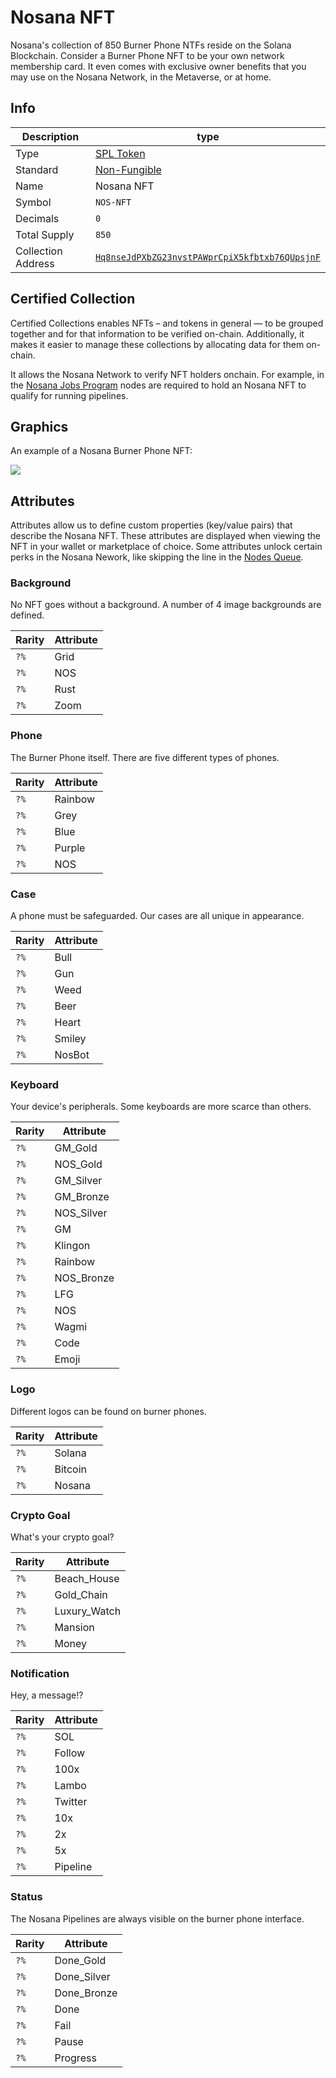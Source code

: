 # Nosana NFT

Nosana's collection of 850 Burner Phone NTFs reside on the Solana Blockchain.
Consider a Burner Phone NFT to be your own network membership card.
It even comes with exclusive owner benefits that you may use on the Nosana Network,
in the Metaverse, or at home.

## Info

| Description        | type                                                                                                                               |
|--------------------|------------------------------------------------------------------------------------------------------------------------------------|
| Type               | [SPL Token](https://spl.solana.com/token)                                                                                          |
| Standard           | [Non-Fungible](https://docs.metaplex.com/programs/token-metadata/token-standard#the-non-fungible-standard)                         |
| Name               | Nosana NFT                                                                                                                         |
| Symbol             | `NOS-NFT`                                                                                                                          |
| Decimals           | `0`                                                                                                                                |
| Total Supply       | `850`                                                                                                                              |
| Collection Address | [`Hq8nseJdPXbZG23nvstPAWprCpiX5kfbtxb76QUpsjnF`](https://explorer.solana.com/address/Hq8nseJdPXbZG23nvstPAWprCpiX5kfbtxb76QUpsjnF) |

## Certified Collection

Certified Collections enables NFTs – and tokens in general — to be grouped together and for that information
to be verified on-chain.
Additionally, it makes it easier to manage these collections by allocating data for them on-chain.

It allows the Nosana Network to verify NFT holders onchain.
For example, in the [Nosana Jobs Program](programs/jobs) nodes are required to hold an Nosana NFT
to qualify for running pipelines.

## Graphics

An example of a Nosana Burner Phone NFT:

![](https://nosana.io/_nuxt/img/burner-phone.961bb5b.png)

## Attributes

Attributes allow us to define custom properties (key/value pairs) that describe the Nosana NFT.
These attributes are displayed when viewing the NFT in your wallet or marketplace of choice.
Some attributes unlock certain perks in the Nosana Nework,
like skipping the line in the [Nodes Queue](/programs/jobs#nodes-account).

### Background

No NFT goes without a background. A number of 4 image backgrounds are defined.

| Rarity | Attribute |
|--------|-----------|
| `?%`   | Grid      |
| `?%`   | NOS       |
| `?%`   | Rust      |
| `?%`   | Zoom      |

### Phone

The Burner Phone itself. There are five different types of phones.

| Rarity | Attribute |
|--------|-----------|
| `?%`   | Rainbow   |
| `?%`   | Grey      |
| `?%`   | Blue      |
| `?%`   | Purple    |
| `?%`   | NOS       |

### Case

A phone must be safeguarded. Our cases are all unique in appearance.

| Rarity | Attribute |
|--------|-----------|
| `?%`   | Bull      |
| `?%`   | Gun       |
| `?%`   | Weed      |
| `?%`   | Beer      |
| `?%`   | Heart     |
| `?%`   | Smiley    |
| `?%`   | NosBot    |

### Keyboard

Your device's peripherals. Some keyboards are more scarce than others.

| Rarity | Attribute   |
|--------|-------------|
| `?%`   | GM_Gold     |
| `?%`   | NOS_Gold    |
| `?%`   | GM_Silver   |
| `?%`   | GM_Bronze   |
| `?%`   | NOS_Silver  |
| `?%`   | GM          |
| `?%`   | Klingon     |
| `?%`   | Rainbow     |
| `?%`   | NOS_Bronze  |
| `?%`   | LFG         |
| `?%`   | NOS         |
| `?%`   | Wagmi       |
| `?%`   | Code        |
| `?%`   | Emoji       |

### Logo

Different logos can be found on burner phones.

| Rarity | Attribute  |
|--------|------------|
| `?%`   | Solana     |
| `?%`   | Bitcoin    |
| `?%`   | Nosana     |

### Crypto Goal

What's your crypto goal?

| Rarity | Attribute    |
|--------|--------------|
| `?%`   | Beach_House  |
| `?%`   | Gold_Chain   |
| `?%`   | Luxury_Watch |
| `?%`   | Mansion      |
| `?%`   | Money        |

### Notification

Hey, a message!?

| Rarity | Attribute |
|--------|-----------|
| `?%`   | SOL       |
| `?%`   | Follow    |
| `?%`   | 100x      |
| `?%`   | Lambo     |
| `?%`   | Twitter   |
| `?%`   | 10x       |
| `?%`   | 2x        |
| `?%`   | 5x        |
| `?%`   | Pipeline  |

### Status

The Nosana Pipelines are always visible on the burner phone interface.

| Rarity | Attribute   |
|--------|-------------|
| `?%`   | Done_Gold   |
| `?%`   | Done_Silver |
| `?%`   | Done_Bronze |
| `?%`   | Done        |
| `?%`   | Fail        |
| `?%`   | Pause       |
| `?%`   | Progress    |
